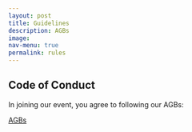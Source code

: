 ```yaml
---
layout: post
title: Guidelines
description: AGBs
image: 
nav-menu: true
permalink: rules
---
```

## Code of Conduct
In joining our event, you agree to following our AGBs:

<a href="https://games.oeh.jku.at/AGBs_JKU_Games_SoSe25.pdf" target="_blank" rel="noopener noreferrer" class="button img">AGBs</a>
